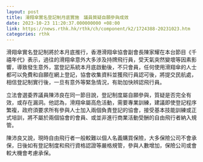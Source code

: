 ```yaml
---
layout: post
title: 滑翔傘實名登記制月底實施　議員質疑自願參與成效
date: 2023-10-23 11:20:37.000000000 +08:00
link: https://news.rthk.hk/rthk/ch/component/k2/1724388-20231023.htm
categories: rthk
---
```


滑翔傘實名登記制將於本月底推行，香港滑翔傘協會副會長陳家耀在本台節目《千禧年代》表示，過往的滑翔傘意外大多涉及持牌飛行員，受天氣突然變壞等因素影響，導致發生意外，當登記系統本月底啟動後，不只會員，任何使用滑翔傘的人士都可以免費和自願在網上登記，協會收集資料並獲飛行員認可後，將提交民航處，相信登記制實行後，一旦有意外等緊急情況，有助加快辨認飛行員。

立法會選委界議員陳沛良在同一節目說，登記制度屬自願參與，質疑是否完全有效，或存在漏洞。他認為，滑翔傘屬高危活動，需要專業訓練，建議即使登記程序繁複，政府須要求所有參與人士加入兩個負責登記的協會，接受基本技能訓練或正式培訓，將不屬於兩個協會的會員、或並非進行商業活動受酬的自由飛行者納入規管。

陳沛良又說，現時自由飛行者一般較難以個人名義購買保險，大多保險公司不會承保，日後如有登記制度和飛行資格認證等嚴格規管，參與人數增加，保險公司或會較大機會考慮承保。
